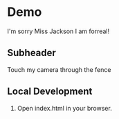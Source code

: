 # Demo

I'm sorry Miss Jackson
I am forreal!

## Subheader

Touch my camera through the fence

## Local Development
1. Open index.html in your browser.
